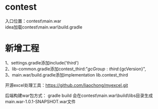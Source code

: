 # contest
入口位置：contest\main.war<br/>
idea加载contest\main.war\build.gradle<br/>
# 新增工程
1、settings.gradle添加include('third')<br/>
2、lib-common.gradle添加contest_third:"${gcGroup}:third:${gcVersion}",<br/>
3、main.war/build.gradle添加implementation lib.contest_third<br/>

开源excel处理工具：https://github.com/liaochong/myexcel.git<br/>

后端构建war包方式：
gradle build 会在contest\main.war\build\libs目录生成main.war-1.0.1-SNAPSHOT.war文件